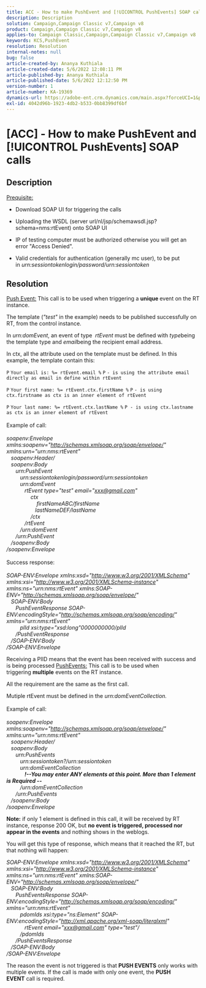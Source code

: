 ```yaml
---
title: ACC - How to make PushEvent and [!UICONTROL PushEvents] SOAP calls
description: Description
solution: Campaign,Campaign Classic v7,Campaign v8
product: Campaign,Campaign Classic v7,Campaign v8
applies-to: Campaign Classic,Campaign,Campaign Classic v7,Campaign v8
keywords: KCS,PushEvent
resolution: Resolution
internal-notes: null
bug: false
article-created-by: Ananya Kuthiala
article-created-date: 5/6/2022 12:08:11 PM
article-published-by: Ananya Kuthiala
article-published-date: 5/6/2022 12:12:50 PM
version-number: 1
article-number: KA-19369
dynamics-url: https://adobe-ent.crm.dynamics.com/main.aspx?forceUCI=1&pagetype=entityrecord&etn=knowledgearticle&id=a22f902d-35cd-ec11-a7b5-0022480b639b
exl-id: 4042d96b-1923-4db2-b533-0bb8399df6bf
---
```

# [ACC] - How to make PushEvent and [!UICONTROL PushEvents] SOAP calls

## Description

<u>Prequisite:</u>
- Download SOAP UI for triggering the calls

- Uploading the WSDL (server url/nl/jsp/schemawsdl.jsp?schema=nms:rtEvent) onto SOAP UI

- IP of testing computer must be authorized otherwise you will get an error "Access Denied".

- Valid credentials for authentication (generally mc user), to be put in *urn:sessiontokenlogin/password/urn:sessiontoken*




## Resolution

<u>Push Event:</u>
This call is to be used when triggering a <b>unique </b>event on the RT instance.

The template (*"test"* in the example) needs to be published successfully on RT, from the control instance.

In *urn:domEvent*, an event of type  *rtEvent* must be defined with *type*being the template type and *email*being the recipient email address.

In ctx, all the attribute used on the template must be defined. In this example, the template contain this:

`P` `Your email is: %= rtEvent.email %` `P` `- is using the attribute email directly as email in define within rtEvent`

`P` `Your first name: %= rtEvent.ctx.firstName %` `P` `- is using ctx.firstname as ctx is an inner element of rtEvent`

`P` `Your last name: %= rtEvent.ctx.lastName %` `P - is using ctx.lastname as ctx is an inner element of rtEvent`
<br><br>Example of call:<br><br>
*soapenv:Envelope xmlns:soapenv="http://schemas.xmlsoap.org/soap/envelope/" xmlns:urn="urn:nms:rtEvent"
<br>   soapenv:Header/
<br>   soapenv:Body
<br>      urn:PushEvent
<br>         urn:sessiontokenlogin/password/urn:sessiontoken
<br>         urn:domEvent
<br>            rtEvent type="test" email="xxx@gmail.com" 
<br>                ctx
<br>                    firstNameABC/firstName
<br>                   lastNameDEF/lastName
<br>                /ctx
<br>            /rtEvent
<br>         /urn:domEvent
<br>      /urn:PushEvent
<br>   /soapenv:Body
<br>/soapenv:Envelope*
<br><br>Success response:<br><br>
*SOAP-ENV:Envelope xmlns:xsd="http://www.w3.org/2001/XMLSchema" xmlns:xsi="http://www.w3.org/2001/XMLSchema-instance" xmlns:ns="urn:nms:rtEvent" xmlns:SOAP-ENV="http://schemas.xmlsoap.org/soap/envelope/"
<br>   SOAP-ENV:Body
<br>      PushEventResponse SOAP-ENV:encodingStyle="http://schemas.xmlsoap.org/soap/encoding/" xmlns="urn:nms:rtEvent"
<br>         plId xsi:type="xsd:long"0000000000/plId
<br>      /PushEventResponse
<br>   /SOAP-ENV:Body
<br>/SOAP-ENV:Envelope*

Receiving a PIID means that the event has been received with success and is being processed
<u>PushEvents:</u>
This call is to be used when triggering <b>multiple</b> events on the RT instance.

All the requirement are the same as the first call.

Mutiple rtEvent must be defined in the *urn:domEventCollection.*
<br><br>Example of call:<br><br>
*soapenv:Envelope xmlns:soapenv="http://schemas.xmlsoap.org/soap/envelope/" xmlns:urn="urn:nms:rtEvent"
<br>   soapenv:Header/
<br>   soapenv:Body
<br>      urn:PushEvents
<br>         urn:sessiontoken?/urn:sessiontoken
<br>         urn:domEventCollection
<br>            <b>!--You may enter ANY elements at this point. More than 1 element is Required --</b>
<br>         /urn:domEventCollection
<br>      /urn:PushEvents
<br>   /soapenv:Body
<br>/soapenv:Envelope*

<b>Note:</b> if only 1 element is defined in this call, it will be received by RT instance, response 200 OK, but <b>no event is triggered, processed nor appear in the events</b> and nothing shows in the weblogs.

You will get this type of response, which means that it reached the RT, but that nothing will happen:

*SOAP-ENV:Envelope xmlns:xsd="http://www.w3.org/2001/XMLSchema" xmlns:xsi="http://www.w3.org/2001/XMLSchema-instance" xmlns:ns="urn:nms:rtEvent" xmlns:SOAP-ENV="http://schemas.xmlsoap.org/soap/envelope/"
<br>   SOAP-ENV:Body
<br>      PushEventsResponse SOAP-ENV:encodingStyle="http://schemas.xmlsoap.org/soap/encoding/" xmlns="urn:nms:rtEvent"
<br>         pdomIds xsi:type="ns:Element" SOAP-ENV:encodingStyle="http://xml.apache.org/xml-soap/literalxml"
<br>            rtEvent email="xxx@gmail.com" type="test"/
<br>         /pdomIds
<br>      /PushEventsResponse
<br>   /SOAP-ENV:Body
<br>/SOAP-ENV:Envelope*

The reason the event is not triggered is that <b>PUSH EVENTS</b> only works with multiple events. If the call is made with only one event, the <b>PUSH EVENT</b> call is required.
